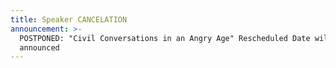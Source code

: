 ```yaml
---
title: Speaker CANCELATION
announcement: >-
  POSTPONED: "Civil Conversations in an Angry Age" Rescheduled Date will be
  announced
---
```

